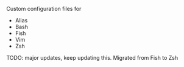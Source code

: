
Custom configuration files for
- Alias
- Bash
- Fish
- Vim
- Zsh

TODO: major updates, keep updating this. Migrated from Fish to Zsh
